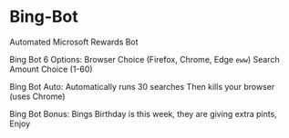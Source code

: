 # Bing-Bot
Automated Microsoft Rewards Bot

Bing Bot 6 Options: 
Browser Choice (Firefox, Chrome, Edge ``eww``)
Search Amount Choice (1-60)

Bing Bot Auto:
Automatically runs 30 searches Then kills your browser (uses Chrome)

Bing Bot Bonus:
Bings Birthday is this week, they are giving extra pints, Enjoy
